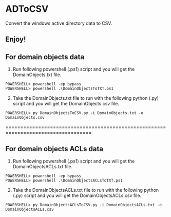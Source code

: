 # ADToCSV
Convert the windows active directory data to CSV.

## Enjoy!

## For domain objects data
1. Run following powershell (.ps1) script and you will get the DomainObjects.txt file.

```
POWERSHELL> powershell -ep bypass
POWERSHELL> powershell .\DomainObjectsToTXT.ps1
```

2. Take the DomainObjects.txt file to run with the following python (.py) script and you will get the DomainObjects.csv file.

```
POWERSHELL> py DomainObjectsToCSV.py -i DomainObjects.txt -o DomainObjects.csv
```

===================================================================================

## For domain objects ACLs data
1. Run following powershell (.ps1) script and you will get the DomainObjectsACLs.txt file.

```
POWERSHELL> powershell -ep bypass
POWERSHELL> powershell .\DomainObjectsACLsToTXT.ps1
```

2. Take the DomainObjectsACLs.txt file to run with the following python (.py) script and you will get the DomainObjectsACLs.csv file.

```
POWERSHELL> py DomainObjectsACLsToCSV.py -i DomainObjectsACLs.txt -o DomainObjectsACLs.csv
```

